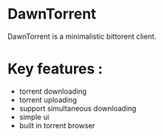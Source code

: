 # DawnTorrent

DawnTorrent is a minimalistic bittorent client.  

# Key features :
  - torrent downloading
  - torrent uploading
  - support simultaneous downloading
  - simple ui
  - built in torrent browser
